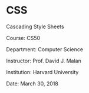 # CSS
Cascading Style Sheets

Course: CS50

Department: Computer Science

Instructor: Prof. David J. Malan

Institution: Harvard University

Date: March 30, 2018
